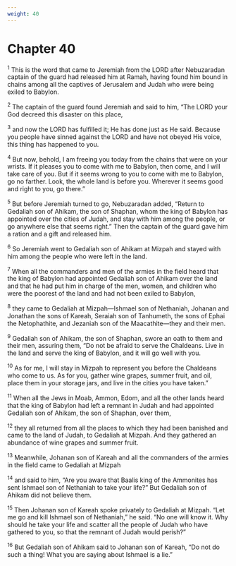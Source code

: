 ```yaml
---
weight: 40
---
```


# Chapter 40

<sup>1</sup> This is the word that came to Jeremiah from the LORD after Nebuzaradan captain of the guard had released him at Ramah, having found him bound in chains among all the captives of Jerusalem and Judah who were being exiled to Babylon. 

<sup>2</sup> The captain of the guard found Jeremiah and said to him, “The LORD your God decreed this disaster on this place, 

<sup>3</sup> and now the LORD has fulfilled it; He has done just as He said. Because you people have sinned against the LORD and have not obeyed His voice, this thing has happened to you. 

<sup>4</sup> But now, behold, I am freeing you today from the chains that were on your wrists. If it pleases you to come with me to Babylon, then come, and I will take care of you. But if it seems wrong to you to come with me to Babylon, go no farther. Look, the whole land is before you. Wherever it seems good and right to you, go there.” 

<sup>5</sup> But before Jeremiah turned to go, Nebuzaradan added, “Return to Gedaliah son of Ahikam, the son of Shaphan, whom the king of Babylon has appointed over the cities of Judah, and stay with him among the people, or go anywhere else that seems right.” Then the captain of the guard gave him a ration and a gift and released him. 

<sup>6</sup> So Jeremiah went to Gedaliah son of Ahikam at Mizpah and stayed with him among the people who were left in the land. 

<sup>7</sup> When all the commanders and men of the armies in the field heard that the king of Babylon had appointed Gedaliah son of Ahikam over the land and that he had put him in charge of the men, women, and children who were the poorest of the land and had not been exiled to Babylon, 

<sup>8</sup> they came to Gedaliah at Mizpah—Ishmael son of Nethaniah, Johanan and Jonathan the sons of Kareah, Seraiah son of Tanhumeth, the sons of Ephai the Netophathite, and Jezaniah son of the Maacathite—they and their men. 

<sup>9</sup> Gedaliah son of Ahikam, the son of Shaphan, swore an oath to them and their men, assuring them, “Do not be afraid to serve the Chaldeans. Live in the land and serve the king of Babylon, and it will go well with you. 

<sup>10</sup> As for me, I will stay in Mizpah to represent you before the Chaldeans who come to us. As for you, gather wine grapes, summer fruit, and oil, place them in your storage jars, and live in the cities you have taken.” 

<sup>11</sup> When all the Jews in Moab, Ammon, Edom, and all the other lands heard that the king of Babylon had left a remnant in Judah and had appointed Gedaliah son of Ahikam, the son of Shaphan, over them, 

<sup>12</sup> they all returned from all the places to which they had been banished and came to the land of Judah, to Gedaliah at Mizpah. And they gathered an abundance of wine grapes and summer fruit. 

<sup>13</sup> Meanwhile, Johanan son of Kareah and all the commanders of the armies in the field came to Gedaliah at Mizpah 

<sup>14</sup> and said to him, “Are you aware that Baalis king of the Ammonites has sent Ishmael son of Nethaniah to take your life?” But Gedaliah son of Ahikam did not believe them. 

<sup>15</sup> Then Johanan son of Kareah spoke privately to Gedaliah at Mizpah. “Let me go and kill Ishmael son of Nethaniah,” he said. “No one will know it. Why should he take your life and scatter all the people of Judah who have gathered to you, so that the remnant of Judah would perish?” 

<sup>16</sup> But Gedaliah son of Ahikam said to Johanan son of Kareah, “Do not do such a thing! What you are saying about Ishmael is a lie.” 


